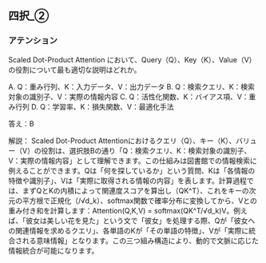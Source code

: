 ## 四択_②
### アテンション
Scaled Dot-Product Attention において、Query（Q）、Key（K）、Value（V）の役割について最も適切な説明はどれか。

A. Q：重み行列、K：入力データ、V：出力データ
B. Q：検索クエリ、K：検索対象の識別子、V：実際の情報内容
C. Q：活性化関数、K：バイアス項、V：重み行列
D. Q：学習率、K：損失関数、V：最適化手法

答え：B

解説：
Scaled Dot-Product Attentionにおけるクエリ（Q）、キー（K）、バリュー（V）の役割は、選択肢Bの通り「Q：検索クエリ、K：検索対象の識別子、V：実際の情報内容」として理解できます。この仕組みは図書館での情報検索に例えることができます。Qは「何を探しているか」という質問、Kは「各情報の特徴や識別子」、Vは「実際に取得される情報の内容」を表します。計算過程では、まずQとKの内積によって関連度スコアを算出し（QK^T）、これをキーの次元の平方根で正規化（/√d_k）、softmax関数で確率分布に変換してから、Vとの重み付き和を計算します：Attention(Q,K,V) = softmax(QK^T/√d_k)V。例えば、「彼女は美しい花を見た」という文で「彼女」を処理する際、Qが「彼女への関連情報を求めるクエリ」、各単語のKが「その単語の特徴」、Vが「実際に統合される意味情報」となります。この三つ組み構造により、動的で文脈に応じた情報統合が可能になります。 